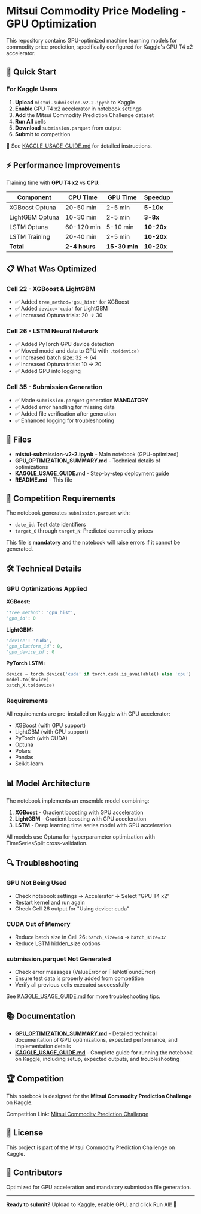 # Mitsui Commodity Price Modeling - GPU Optimization

This repository contains GPU-optimized machine learning models for commodity price prediction, specifically configured for Kaggle's GPU T4 x2 accelerator.

## 🚀 Quick Start

### For Kaggle Users
1. **Upload** `mistui-submission-v2-2.ipynb` to Kaggle
2. **Enable** GPU T4 x2 accelerator in notebook settings
3. **Add** the Mitsui Commodity Prediction Challenge dataset
4. **Run All** cells
5. **Download** `submission.parquet` from output
6. **Submit** to competition

📖 See [KAGGLE_USAGE_GUIDE.md](KAGGLE_USAGE_GUIDE.md) for detailed instructions.

## ⚡ Performance Improvements

Training time with **GPU T4 x2** vs **CPU**:

| Component | CPU Time | GPU Time | Speedup |
|-----------|----------|----------|---------|
| XGBoost Optuna | 20-50 min | 2-5 min | **5-10x** |
| LightGBM Optuna | 10-30 min | 2-5 min | **3-8x** |
| LSTM Optuna | 60-120 min | 5-10 min | **10-20x** |
| LSTM Training | 20-40 min | 2-5 min | **10-20x** |
| **Total** | **2-4 hours** | **15-30 min** | **10-20x** |

## 📋 What Was Optimized

### Cell 22 - XGBoost & LightGBM
- ✅ Added `tree_method='gpu_hist'` for XGBoost
- ✅ Added `device='cuda'` for LightGBM
- ✅ Increased Optuna trials: 20 → 30

### Cell 26 - LSTM Neural Network
- ✅ Added PyTorch GPU device detection
- ✅ Moved model and data to GPU with `.to(device)`
- ✅ Increased batch size: 32 → 64
- ✅ Increased Optuna trials: 10 → 20
- ✅ Added GPU info logging

### Cell 35 - Submission Generation
- ✅ Made `submission.parquet` generation **MANDATORY**
- ✅ Added error handling for missing data
- ✅ Added file verification after generation
- ✅ Enhanced logging for troubleshooting

## 📁 Files

- **mistui-submission-v2-2.ipynb** - Main notebook (GPU-optimized)
- **GPU_OPTIMIZATION_SUMMARY.md** - Technical details of optimizations
- **KAGGLE_USAGE_GUIDE.md** - Step-by-step deployment guide
- **README.md** - This file

## 🎯 Competition Requirements

The notebook generates `submission.parquet` with:
- `date_id`: Test date identifiers
- `target_0` through `target_N`: Predicted commodity prices

This file is **mandatory** and the notebook will raise errors if it cannot be generated.

## 🛠️ Technical Details

### GPU Optimizations Applied

**XGBoost:**
```python
'tree_method': 'gpu_hist',
'gpu_id': 0
```

**LightGBM:**
```python
'device': 'cuda',
'gpu_platform_id': 0,
'gpu_device_id': 0
```

**PyTorch LSTM:**
```python
device = torch.device('cuda' if torch.cuda.is_available() else 'cpu')
model.to(device)
batch_X.to(device)
```

### Requirements
All requirements are pre-installed on Kaggle with GPU accelerator:
- XGBoost (with GPU support)
- LightGBM (with GPU support)
- PyTorch (with CUDA)
- Optuna
- Polars
- Pandas
- Scikit-learn

## 📊 Model Architecture

The notebook implements an ensemble model combining:
1. **XGBoost** - Gradient boosting with GPU acceleration
2. **LightGBM** - Gradient boosting with GPU acceleration
3. **LSTM** - Deep learning time series model with GPU acceleration

All models use Optuna for hyperparameter optimization with TimeSeriesSplit cross-validation.

## 🔍 Troubleshooting

### GPU Not Being Used
- Check notebook settings → Accelerator → Select "GPU T4 x2"
- Restart kernel and run again
- Check Cell 26 output for "Using device: cuda"

### CUDA Out of Memory
- Reduce batch size in Cell 26: `batch_size=64` → `batch_size=32`
- Reduce LSTM hidden_size options

### submission.parquet Not Generated
- Check error messages (ValueError or FileNotFoundError)
- Ensure test data is properly added from competition
- Verify all previous cells executed successfully

See [KAGGLE_USAGE_GUIDE.md](KAGGLE_USAGE_GUIDE.md) for more troubleshooting tips.

## 📚 Documentation

- **[GPU_OPTIMIZATION_SUMMARY.md](GPU_OPTIMIZATION_SUMMARY.md)** - Detailed technical documentation of GPU optimizations, expected performance, and implementation details
- **[KAGGLE_USAGE_GUIDE.md](KAGGLE_USAGE_GUIDE.md)** - Complete guide for running the notebook on Kaggle, including setup, expected outputs, and troubleshooting

## 🏆 Competition

This notebook is designed for the **Mitsui Commodity Prediction Challenge** on Kaggle.

Competition Link: [Mitsui Commodity Prediction Challenge](https://www.kaggle.com/competitions/mitsui-commodity-prediction-challenge)

## 📝 License

This project is part of the Mitsui Commodity Prediction Challenge on Kaggle.

## 👥 Contributors

Optimized for GPU acceleration and mandatory submission file generation.

---

**Ready to submit?** Upload to Kaggle, enable GPU, and click Run All! 🚀
